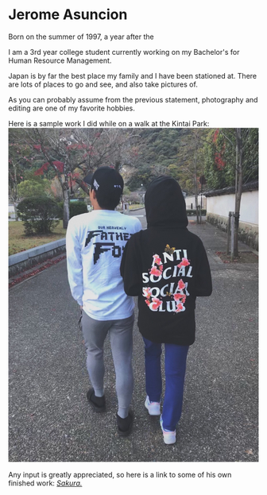 # Jerome Asuncion

Born on the summer of 1997, a year after the 

I am a 3rd year college student currently working on my Bachelor's for Human Resource Management.

Japan is by far the best place my family and I have been stationed at. There are lots of places to go and see, and also take pictures of.

As you can probably assume from the previous statement, photography and editing are one of my favorite hobbies.

Here is a sample work I did while on a walk at the Kintai Park: ![Winter](Winter.jpg)

Any input is greatly appreciated, so here is a link to some of his own finished work: [*Sakura.*](https://vsco.co/jaeosama/images/1)
